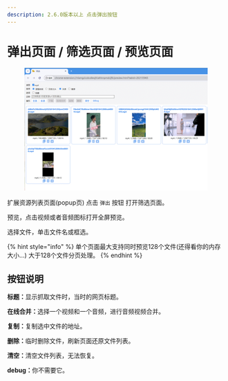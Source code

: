 ```yaml
---
description: 2.6.0版本以上 点击弹出按钮
---
```


# 弹出页面 / 筛选页面 / 预览页面

<figure><img src="../.gitbook/assets/QQ图片20250309023916 (1).png" alt=""><figcaption></figcaption></figure>

扩展资源列表页面(popup页) 点击 `弹出` 按钮 打开筛选页面。

预览，点击视频或者音频图标打开全屏预览。

选择文件，单击文件名或框选。

{% hint style="info" %}
单个页面最大支持同时预览128个文件(还得看你的内存大小...) 大于128个文件分页处理。
{% endhint %}

## 按钮说明

**标题：**&#x663E;示抓取文件时，当时的网页标题。

**在线合并：**&#x9009;择一个视频和一个音频，进行音频视频合并。

**复制：**&#x590D;制选中文件的地址。

**删除：**&#x4E34;时删除文件，刷新页面还原文件列表。

**清空：**&#x6E05;空文件列表，无法恢复。

**debug：**&#x4F60;不需要它。
